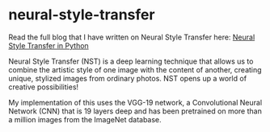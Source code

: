# neural-style-transfer

Read the full blog that I have written on Neural Style Transfer here: [Neural Style Transfer in Python](https://medium.com/@rishabalagharu/neural-style-transfer-in-python-3327bc5ca1a6)

Neural Style Transfer (NST) is a deep learning technique that allows us to combine the artistic style of one image with the content of another, creating unique, stylized images from ordinary photos. NST opens up a world of creative possibilities!

My implementation of this uses the VGG-19 network, a Convolutional Neural Network (CNN) that is 19 layers deep and has been pretrained on more than a million images from the ImageNet database.
